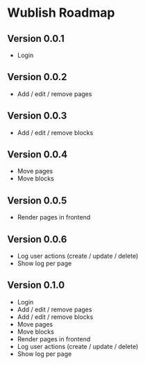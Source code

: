# Wublish Roadmap

## Version 0.0.1

- Login

## Version 0.0.2

- Add / edit / remove pages

## Version 0.0.3

- Add / edit / remove blocks

## Version 0.0.4

- Move pages
- Move blocks

## Version 0.0.5

- Render pages in frontend

## Version 0.0.6

- Log user actions (create / update / delete)
- Show log per page

## Version 0.1.0

- Login
- Add / edit / remove pages
- Add / edit / remove blocks
- Move pages
- Move blocks
- Render pages in frontend
- Log user actions (create / update / delete)
- Show log per page
